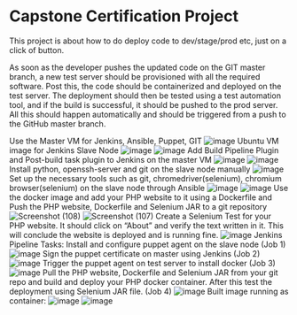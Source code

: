 # Capstone Certification Project
This project is about how to do deploy code to dev/stage/prod etc, just on a click of button.

As soon as the developer pushes the updated code on the GIT master branch, a new test server should be provisioned with all the required software. Post this, the
code should be containerized and deployed on the test server. The deployment should then be tested using a test automation tool, and if the build is successful, it should be pushed to the prod server. All this should happen automatically and should be triggered from a push to the GitHub master branch.

Use the Master VM for Jenkins, Ansible, Puppet, GIT
![image](https://user-images.githubusercontent.com/59297711/97794948-b0514700-1bd6-11eb-8062-1470300e095e.png)
Ubuntu VM image for Jenkins Slave Node 
![image](https://user-images.githubusercontent.com/59297711/97795006-543af280-1bd7-11eb-8b69-3df89f4e21f6.png)
![image](https://user-images.githubusercontent.com/59297711/97795012-66b52c00-1bd7-11eb-8374-a4a93f559df9.png)
Add Build Pipeline Plugin and Post-build task plugin to Jenkins on the master VM
![image](https://user-images.githubusercontent.com/59297711/97795019-80ef0a00-1bd7-11eb-813e-db07db560b77.png)
![image](https://user-images.githubusercontent.com/59297711/97795023-9f550580-1bd7-11eb-96f8-66e0b8ede87b.png)
Install python, openssh-server and git on the slave node manually
![image](https://user-images.githubusercontent.com/59297711/97795025-b09e1200-1bd7-11eb-8588-24ae12ba8bcf.png)
Set up the necessary tools such as git, chromedriver(selenium), chromium browser(selenium) on the slave node through Ansible
![image](https://user-images.githubusercontent.com/59297711/97795027-bb58a700-1bd7-11eb-9405-817caae2bef7.png)
![image](https://user-images.githubusercontent.com/59297711/97795036-d3c8c180-1bd7-11eb-96f5-1231b16494e1.png)
Use the docker image and add your PHP website to it using a Dockerfile and Push the PHP website, Dockerfile and Selenium JAR to a git repository
![Screenshot (108)](https://user-images.githubusercontent.com/59297711/97795072-4e91dc80-1bd8-11eb-8330-c8f9ff90231b.png)
![Screenshot (107)](https://user-images.githubusercontent.com/59297711/97795085-649f9d00-1bd8-11eb-8db6-d34af9df60be.png)
Create a Selenium Test for your PHP website. It should click on “About” and verify the text written in it. This will conclude the website is deployed and is running fine.
![image](https://user-images.githubusercontent.com/59297711/97795102-839e2f00-1bd8-11eb-976f-04056620db54.png)
Jenkins Pipeline Tasks:
Install and configure puppet agent on the slave node (Job 1)
![image](https://user-images.githubusercontent.com/59297711/97795114-987ac280-1bd8-11eb-9c23-b0aa219e8c05.png)
Sign the puppet certificate on master using Jenkins (Job 2)
![image](https://user-images.githubusercontent.com/59297711/97795124-ac262900-1bd8-11eb-89e4-5ab87d1698bf.png)
Trigger the puppet agent on test server to install docker (Job 3)
![image](https://user-images.githubusercontent.com/59297711/97795128-c233e980-1bd8-11eb-88d4-682f6b89f37d.png)
Pull the PHP website, Dockerfile and Selenium JAR from your git repo and build and deploy your PHP docker container. After this test the deployment using Selenium JAR file. (Job 4)
![image](https://user-images.githubusercontent.com/59297711/97795131-ccee7e80-1bd8-11eb-8180-953c51dda2f3.png)
Built image running as container:
![image](https://user-images.githubusercontent.com/59297711/97795139-daa40400-1bd8-11eb-96f3-3496c9c1be57.png)
![image](https://user-images.githubusercontent.com/59297711/97795143-e7285c80-1bd8-11eb-9a25-be87b78202fc.png)



